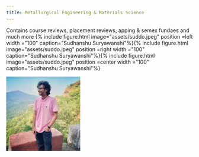 ```yaml
---
title: Metallurgical Engineering & Materials Science
---
```


Contains course reviews, placement reviews, apping & semex fundaes and much more
{% include figure.html image="assets/suddo.jpeg" position =left width ="100" caption="Sudhanshu Suryawanshi"%}{% include figure.html image="assets/suddo.jpeg" position =right width ="100" caption="Sudhanshu Suryawanshi"%}{% include figure.html image="assets/suddo.jpeg" position =center width ="100" caption="Sudhanshu Suryawanshi"%}

<img src="assets/suddo.jpeg" alt="drawing" width="200"/>
